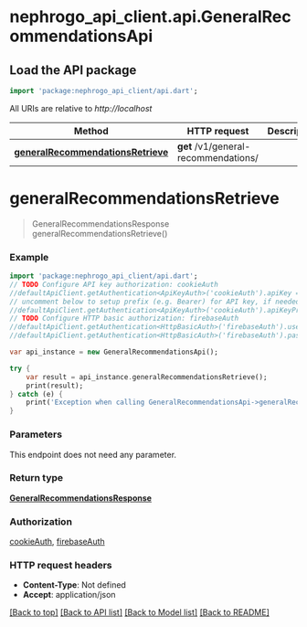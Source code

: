 # nephrogo_api_client.api.GeneralRecommendationsApi

## Load the API package
```dart
import 'package:nephrogo_api_client/api.dart';
```

All URIs are relative to *http://localhost*

Method | HTTP request | Description
------------- | ------------- | -------------
[**generalRecommendationsRetrieve**](GeneralRecommendationsApi.md#generalRecommendationsRetrieve) | **get** /v1/general-recommendations/ | 


# **generalRecommendationsRetrieve**
> GeneralRecommendationsResponse generalRecommendationsRetrieve()



### Example 
```dart
import 'package:nephrogo_api_client/api.dart';
// TODO Configure API key authorization: cookieAuth
//defaultApiClient.getAuthentication<ApiKeyAuth>('cookieAuth').apiKey = 'YOUR_API_KEY';
// uncomment below to setup prefix (e.g. Bearer) for API key, if needed
//defaultApiClient.getAuthentication<ApiKeyAuth>('cookieAuth').apiKeyPrefix = 'Bearer';
// TODO Configure HTTP basic authorization: firebaseAuth
//defaultApiClient.getAuthentication<HttpBasicAuth>('firebaseAuth').username = 'YOUR_USERNAME'
//defaultApiClient.getAuthentication<HttpBasicAuth>('firebaseAuth').password = 'YOUR_PASSWORD';

var api_instance = new GeneralRecommendationsApi();

try { 
    var result = api_instance.generalRecommendationsRetrieve();
    print(result);
} catch (e) {
    print('Exception when calling GeneralRecommendationsApi->generalRecommendationsRetrieve: $e\n');
}
```

### Parameters
This endpoint does not need any parameter.

### Return type

[**GeneralRecommendationsResponse**](GeneralRecommendationsResponse.md)

### Authorization

[cookieAuth](../README.md#cookieAuth), [firebaseAuth](../README.md#firebaseAuth)

### HTTP request headers

 - **Content-Type**: Not defined
 - **Accept**: application/json

[[Back to top]](#) [[Back to API list]](../README.md#documentation-for-api-endpoints) [[Back to Model list]](../README.md#documentation-for-models) [[Back to README]](../README.md)

